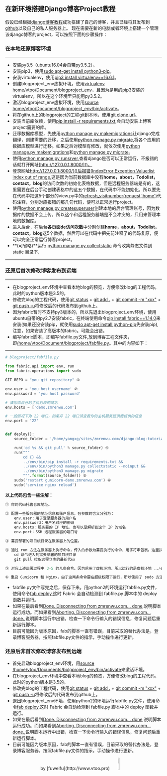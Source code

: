 在新环境搭建Django博客Project教程
---
假设已经根据[django博客教程]()成功搭建了自己的博客，并且已经将其发布到[github]()以及自己的私人服务器上。
现在需要在新的电脑或者环境上搭建一个管理该django博客的project，可以按照下面的步骤操作：

### 在本地还原博客环境

---
- 安装py3.5（ubuntu16.04会自带py3.5.2）。
- 安装pip3，使用[sudo apt-get install python3-pip]()。
- 安装virtualenv，使用[pip3 install virtualenv==16.6.1]()。
- 创建blogproject_env虚拟环境，使用[virtualenv home/vtoo/Document/blogproject_env]()，且因为是用的pip3安装的virtualenv，所以在这个环境里只能用py3.5.2。
- 激活blogproject_env虚拟环境，使用[source home/vtoo/Document/blogproject_env/bin/activate]()。
- 将在github上的blogproject的工程git到本地，使用[git clone url]()。
- 安装当前库依赖，使用[pip install -r requirements.txt](),会自动安装上博客project需要的库。
- 迁移数据库模型，先使用[python manage.py makemigrations]()让django完成翻译，创建需要的迁移，之后使用[python manage.py migrate](),将各个应用的数据库模型进行迁移。如果之后对模型有修改，就依次使用[python manage.py makemigrations]()和[python manage.py migrate]()。
- 使用[python manage.py runsrver](),查看django是否可以正常运行，不报错的话就打开网址[http://127.0.0.1:8000/]()。
- 登录网址[http://127.0.0.1:8000/]()后报错[IndexError Exception Value:list index out of range](),这是因为当前数据库中没有**home，about，Todolist，contact，blog**的访问次数的初始化表格数据，但是远程服务器端是有的，这里需要在后台手动创建表格中的这五个数据，在代码中不能初始化，所以要先在代码中把这5个部分的view.py中的[refresh_visitnumber(request,'home')]()代码注释，分别对应报错的那几句代码，便可以正常运行project。
- 使用[python manage.py createsuperuser]()创建本地的后台管理账号，因为数据库的数据不会上传，所以这个和远程服务器端是不会冲突的，只用来管理本地的数据库。
- 进入后台，在后台**各页面de访问次数**中分别创建**home，about，Todolist，contact，blog**这5个数据，然后可以在代码中把先前注释了的代码复原，便可以完全正常运行博客project。
- **(可省略)**运行 [python manage.py collectstatic]() 命令收集静态文件到 static 目录下.

----

### 还原后首次修改博客发布到远端

----
- 在blogproject_env环境中查看本地blog的预览，方便修改blog的工程代码，此时的python版本是3.5的。
- 修改完blog的工程代码，使用[git status]() + [git add .]() + [git commit -m "xxx"]() + [git push -u]()将修改后的代码发布到github上。
- 因为fabric暂时不支持py3版本的，所以先退出blogproject_env环境，使用ubuntu自带的py2.7安装fabric，在终端使用命令[pip install fabric==1.14.0]()来安装(如果还没安装pip，就使用[sudo apt-get install python-pip]()先安装pip),注意，如果安装了高版本的fabric。可能会出错。
- 编写fabric脚本，即编写fabfile.py文件,放到博客工程文件夹，即[/home/vtoo/Document/blogproject/fabfile.py]()。其中的内容如下：

----

~~~python
# blogproject/fabfile.py

from fabric.api import env, run
from fabric.operations import sudo

GIT_REPO = "you git repository" ① 

env.user = 'you host username' ②
env.password = 'you host password'

# 填写你自己的主机对应的域名
env.hosts = ['demo.zmrenwu.com']

# 一般情况下为 22 端口，如果非 22 端口请查看你的主机服务提供商提供的信息
env.port = '22'


def deploy():
    source_folder = '/home/yangxg/sites/zmrenwu.com/django-blog-tutorial' ③

    run('cd %s && git pull' % source_folder) ④
    run("""
        cd {} &&
        ../env/bin/pip install -r requirements.txt &&
        ../env/bin/python3 manage.py collectstatic --noinput &&
        ../env/bin/python3 manage.py migrate
        """.format(source_folder)) ⑤ 
    sudo('restart gunicorn-demo.zmrenwu.com') ⑥
    sudo('service nginx reload')
~~~
**以上代码包含一些注解：**
~~~python
① 你的代码托管仓库地址。

② 配置一些服务器的地址信息和账户信息，各参数的含义分别为：
    env.user：用于登录服务器的用户名
    env.password：用户名对应的密码
	env.hosts：服务器的 IP 地址，也可以是解析到这个 IP 的域名
	env.port：SSH 远程服务器的端口号

③ 需要部署的项目根目录在服务器上的位置。

④ 通过 run 方法在服务器上执行命令，传入的参数为需要执行的命令，用字符串包裹。这里执行了两条命令，不同命令间用 && 符号连接：
	cd 命令进入到需要部署的项目根目录
	git pull 拉取远程仓库的最新代码

⑤ 对应上述部署过程中 3-5 的几条命令。因为启用了虚拟环境，所以运行的是虚拟环境 ../env/bin/ 下的 pip 和 python

⑥ 重启 Gunicorn 和 Nginx，由于这两条命令要在超级权限下运行，所以使用了 sudo 方法而不是 run 方法。
~~~


- fabfile.py文件写完之后，保存下来。用python2的环境运行fabfile.py文件，使用命令[fab deploy](),这时 Fabric 会自动检测到 fabfile.py 脚本中的 deploy 函数并运行。
- 如果在最后看到[Done. Disconnecting from zmrenwu.com... done](),说明脚本运行成功。而如果看到[Aborting. Disconnecting from zmrenwu.com... done.](),说明脚本运行中出错，检查一下命令行输入的错误信息，修复问题后重新运行脚本。
- 目前可能因为版本原因，fab的脚本一直有错误，目前采取的替代办法是，登录博客服务器，按照fabfile.py文件的指示，手动操作进行更新。

### 还原后非首次修改博客发布到远端

- 首先启动blogproject_env环境，用[source /home/vtoo/Documents/bolgproject_env/bin/activate]()来激活环境。
- 在blogproject_env环境中查看本地blog的预览，方便修改blog的工程代码，此时的python版本是3.5的。
- 修改完blog的工程代码，使用[git status]() + [git add .]() + [git commit -m "xxx"]() + [git push -u]()将修改后的代码发布到github上。
- 退出blogproject_env环境，使用python2的环境运行fabfile.py文件，使用命令[fab deploy](),这时 Fabric 会自动检测到 fabfile.py 脚本中的 deploy 函数并运行。
- 如果在最后看到[Done. Disconnecting from zmrenwu.com... done](),说明脚本运行成功。而如果看到[Aborting. Disconnecting from zmrenwu.com... done.](),说明脚本运行中出错，检查一下命令行输入的错误信息，修复问题后重新运行脚本。
- 目前可能因为版本原因，fab的脚本一直有错误，目前采取的替代办法是，登录博客服务器，按照fabfile.py文件的指示，手动操作进行更新。

<center>
by [fuweifu](http://www.vtoo.pro)
<img src="https://pic.superbed.cn/item/5c83a7243a213b04178fed8c" width="10%" height="10%" />
</center>